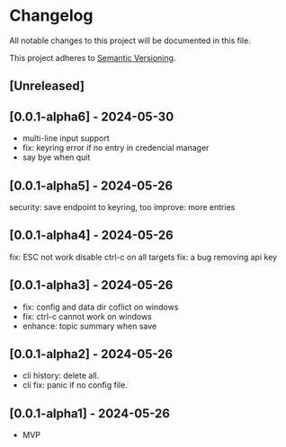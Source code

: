 # Changelog

All notable changes to this project will be documented in this file.

This project adheres to [Semantic Versioning](https://semver.org).

<!--
Note: In this file, do not use the hard wrap in the middle of a sentence for compatibility with GitHub comment style markdown rendering.
-->

## [Unreleased]

## [0.0.1-alpha6] - 2024-05-30

- multi-line input support
- fix: keyring error if no entry in credencial manager
- say bye when quit

## [0.0.1-alpha5] - 2024-05-26

security: save endpoint to keyring, too
improve: more entries

## [0.0.1-alpha4] - 2024-05-26

fix: ESC not work
disable ctrl-c on all targets
fix: a bug removing api key

## [0.0.1-alpha3] - 2024-05-26

- fix: config and data dir coflict on windows
- fix: ctrl-c cannot work on windows
- enhance: topic summary when save

## [0.0.1-alpha2] - 2024-05-26

- cli history: delete all.
- cli fix: panic if no config file.

## [0.0.1-alpha1] - 2024-05-26

- MVP
